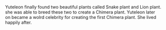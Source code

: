Yuteleon finally found two beautiful plants called Snake plant and Lion plant. 
she was able to breed these two to create a Chimera plant. 
Yuteleon later on became a wolrd celebrity for creating the first Chimera plant. 
She lived happily after. 

